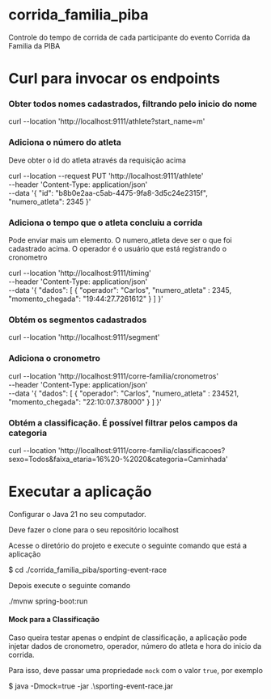 # corrida_familia_piba
Controle do tempo de corrida de cada participante do evento Corrida da Familia da PIBA

# Curl para invocar os endpoints

### Obter todos nomes cadastrados, filtrando pelo inicio do nome
curl --location 'http://localhost:9111/athlete?start_name=m'


### Adiciona o número do atleta
Deve obter o id do atleta através da requisição acima

curl --location --request PUT 'http://localhost:9111/athlete' \
--header 'Content-Type: application/json' \
--data '{
    "id": "b8b0e2aa-c5ab-4475-9fa8-3d5c24e2315f",
    "numero_atleta": 2345
}'


### Adiciona o tempo que o atleta concluiu a corrida
Pode enviar mais um elemento. O numero_atleta deve ser o que foi cadastrado acima. O operador é o usuário que está registrando o cronometro

curl --location 'http://localhost:9111/timing' \
--header 'Content-Type: application/json' \
--data '{
    "dados": [
        {
            "operador": "Carlos",
            "numero_atleta" : 2345,
            "momento_chegada": "19:44:27.7261612"
        }
    ]
}'


### Obtém os segmentos cadastrados

curl --location 'http://localhost:9111/segment'


### Adiciona o cronometro

curl --location 'http://localhost:9111/corre-familia/cronometros' \
--header 'Content-Type: application/json' \
--data '{
    "dados": [
        {
            "operador": "Carlos",
            "numero_atleta" : 234521,
            "momento_chegada": "22:10:07.378000"
        }
    ]
}'

### Obtém a classificação. É possível filtrar pelos campos da categoria

curl --location 'http://localhost:9111/corre-familia/classificacoes?sexo=Todos&faixa_etaria=16%20-%2020&categoria=Caminhada'


# Executar a aplicação

Configurar o Java 21 no seu computador.

Deve fazer o clone para o seu repositório localhost

Acesse o diretório do projeto e execute o seguinte comando que está a aplicação

$ cd ./corrida_familia_piba/sporting-event-race

Depois execute o seguinte comando

./mvnw spring-boot:run 

#### Mock para a Classificação

Caso queira testar apenas o endpint de classificação, a aplicação pode injetar dados de cronometro, operador, número do atleta e 
hora do inicio da corrida.

Para isso, deve passar uma propriedade ```mock``` com o valor ```true```, por exemplo

$ java -Dmock=true -jar .\sporting-event-race.jar

